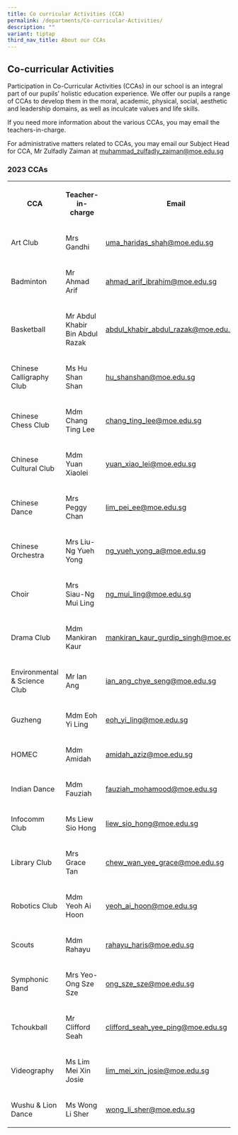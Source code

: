 ```yaml
---
title: Co curricular Activities (CCA)
permalink: /departments/Co-curricular-Activities/
description: ""
variant: tiptap
third_nav_title: About our CCAs
---
```

<h2>Co-curricular Activities</h2>
<p>Participation in Co-Curricular Activities (CCAs) in our school is an integral
part of our pupils’ holistic education experience. We offer our pupils
a range of CCAs to develop them in the moral, academic, physical, social,
aesthetic and leadership domains, as well as inculcate values and life
skills.</p>
<p>If you need more information about the various CCAs, you may email the
teachers-in-charge.</p>
<p>For administrative matters related to CCAs, you may email our Subject
Head for CCA, Mr Zulfadly Zaiman at <a href="mailto:muhammad_zulfadly_zaiman@moe.edu.sg" rel="noopener noreferrer nofollow" target="_blank">muhammad_zulfadly_zaiman@moe.edu.sg</a>
</p>
<h3>2023 CCAs</h3>
<table style="minWidth: 75px">
<colgroup>
<col>
<col>
<col>
</colgroup>
<tbody>
<tr>
<th rowspan="1" colspan="1">
<p>CCA</p>
</th>
<th rowspan="1" colspan="1">
<p>Teacher-in-charge</p>
</th>
<th rowspan="1" colspan="1">
<p>Email</p>
</th>
</tr>
<tr>
<td rowspan="1" colspan="1">
<p>Art Club</p>
</td>
<td rowspan="1" colspan="1">
<p>Mrs Gandhi</p>
</td>
<td rowspan="1" colspan="1">
<p><a href="mailto:uma_haridas_shah@moe.edu.sg" rel="noopener noreferrer nofollow" target="_blank">uma_haridas_shah@moe.edu.sg</a>
</p>
</td>
</tr>
<tr>
<td rowspan="1" colspan="1">
<p>Badminton</p>
</td>
<td rowspan="1" colspan="1">
<p>Mr Ahmad Arif</p>
</td>
<td rowspan="1" colspan="1">
<p><a href="mailto:ahmad_arif_ibrahim@moe.edu.sg" rel="noopener noreferrer nofollow" target="_blank">ahmad_arif_ibrahim@moe.edu.sg</a>
</p>
</td>
</tr>
<tr>
<td rowspan="1" colspan="1">
<p>Basketball</p>
</td>
<td rowspan="1" colspan="1">
<p>Mr Abdul Khabir Bin Abdul Razak</p>
</td>
<td rowspan="1" colspan="1">
<p><a href="mailto:abdul_khabir_abdul_razak@moe.edu.sg" rel="noopener noreferrer nofollow" target="_blank">abdul_khabir_abdul_razak@moe.edu.sg</a>
</p>
</td>
</tr>
<tr>
<td rowspan="1" colspan="1">
<p>Chinese Calligraphy Club</p>
</td>
<td rowspan="1" colspan="1">
<p>Ms Hu Shan Shan</p>
</td>
<td rowspan="1" colspan="1">
<p><a href="mailto:hu_shanshan@moe.edu.sg" rel="noopener noreferrer nofollow" target="_blank">hu_shanshan@moe.edu.sg</a>
</p>
</td>
</tr>
<tr>
<td rowspan="1" colspan="1">
<p>Chinese Chess Club</p>
</td>
<td rowspan="1" colspan="1">
<p>Mdm Chang Ting Lee</p>
</td>
<td rowspan="1" colspan="1">
<p><a href="mailto:chang_ting_lee@moe.edu.sg" rel="noopener noreferrer nofollow" target="_blank">chang_ting_lee@moe.edu.sg</a>
</p>
</td>
</tr>
<tr>
<td rowspan="1" colspan="1">
<p>Chinese Cultural Club</p>
</td>
<td rowspan="1" colspan="1">
<p>Mdm Yuan Xiaolei</p>
</td>
<td rowspan="1" colspan="1">
<p><a href="mailto:yuan_xiao_lei@moe.edu.sg" rel="noopener noreferrer nofollow" target="_blank">yuan_xiao_lei@moe.edu.sg</a>
</p>
</td>
</tr>
<tr>
<td rowspan="1" colspan="1">
<p>Chinese Dance</p>
</td>
<td rowspan="1" colspan="1">
<p>Mrs Peggy Chan</p>
</td>
<td rowspan="1" colspan="1">
<p><a href="mailto:lim_pei_ee@moe.edu.sg" rel="noopener noreferrer nofollow" target="_blank">lim_pei_ee@moe.edu.sg</a>
</p>
</td>
</tr>
<tr>
<td rowspan="1" colspan="1">
<p>Chinese Orchestra</p>
</td>
<td rowspan="1" colspan="1">
<p>Mrs Liu-Ng Yueh Yong</p>
</td>
<td rowspan="1" colspan="1">
<p><a href="mailto:ng_yueh_yong_a@moe.edu.sg" rel="noopener noreferrer nofollow" target="_blank">ng_yueh_yong_a@moe.edu.sg</a>
<a href="mailto:lim_pei_ee@moe.edu.sg" rel="noopener noreferrer nofollow" target="_blank"></a>
</p>
</td>
</tr>
<tr>
<td rowspan="1" colspan="1">
<p>Choir</p>
</td>
<td rowspan="1" colspan="1">
<p>Mrs Siau-Ng Mui Ling</p>
</td>
<td rowspan="1" colspan="1">
<p><a href="mailto:ng_mui_ling@moe.edu.sg" rel="noopener noreferrer nofollow" target="_blank">ng_mui_ling@moe.edu.sg</a>
</p>
</td>
</tr>
<tr>
<td rowspan="1" colspan="1">
<p>Drama Club</p>
</td>
<td rowspan="1" colspan="1">
<p>Mdm Mankiran Kaur</p>
</td>
<td rowspan="1" colspan="1">
<p><a href="mailto:mankiran_kaur_gurdip_singh@moe.edu.sg" rel="noopener noreferrer nofollow" target="_blank">mankiran_kaur_gurdip_singh@moe.edu.sg</a>
</p>
</td>
</tr>
<tr>
<td rowspan="1" colspan="1">
<p>Environmental &amp; Science Club</p>
</td>
<td rowspan="1" colspan="1">
<p>Mr Ian Ang</p>
</td>
<td rowspan="1" colspan="1">
<p><a href="mailto:ian_ang_chye_seng@moe.edu.sg" rel="noopener noreferrer nofollow" target="_blank">ian_ang_chye_seng@moe.edu.sg</a>
</p>
</td>
</tr>
<tr>
<td rowspan="1" colspan="1">
<p>Guzheng</p>
</td>
<td rowspan="1" colspan="1">
<p>Mdm Eoh Yi Ling</p>
</td>
<td rowspan="1" colspan="1">
<p><a href="mailto:eoh_yi_ling@moe.edu.sg" rel="noopener noreferrer nofollow" target="_blank">eoh_yi_ling@moe.edu.sg</a>
</p>
</td>
</tr>
<tr>
<td rowspan="1" colspan="1">
<p>HOMEC</p>
</td>
<td rowspan="1" colspan="1">
<p>Mdm Amidah</p>
</td>
<td rowspan="1" colspan="1">
<p><a href="mailto:amidah_aziz@moe.edu.sg" rel="noopener noreferrer nofollow" target="_blank">amidah_aziz@moe.edu.sg</a>
</p>
</td>
</tr>
<tr>
<td rowspan="1" colspan="1">
<p>Indian Dance</p>
</td>
<td rowspan="1" colspan="1">
<p>Mdm Fauziah</p>
</td>
<td rowspan="1" colspan="1">
<p><a href="mailto:fauziah_mohamood@moe.edu.sg" rel="noopener noreferrer nofollow" target="_blank">fauziah_mohamood@moe.edu.sg</a>
</p>
</td>
</tr>
<tr>
<td rowspan="1" colspan="1">
<p>Infocomm Club</p>
</td>
<td rowspan="1" colspan="1">
<p>Ms Liew Sio Hong</p>
</td>
<td rowspan="1" colspan="1">
<p><a href="mailto:liew_sio_hong@moe.edu.sg" rel="noopener noreferrer nofollow" target="_blank">liew_sio_hong@moe.edu.sg</a>
</p>
</td>
</tr>
<tr>
<td rowspan="1" colspan="1">
<p>Library Club</p>
</td>
<td rowspan="1" colspan="1">
<p>Mrs Grace Tan</p>
</td>
<td rowspan="1" colspan="1">
<p><a href="mailto:chew_wan_yee_grace@moe.edu.sg" rel="noopener noreferrer nofollow" target="_blank">chew_wan_yee_grace@moe.edu.sg</a>
</p>
</td>
</tr>
<tr>
<td rowspan="1" colspan="1">
<p>Robotics Club</p>
</td>
<td rowspan="1" colspan="1">
<p>Mdm Yeoh Ai Hoon</p>
</td>
<td rowspan="1" colspan="1">
<p><a href="mailto:yeoh_ai_hoon@moe.edu.sg" rel="noopener noreferrer nofollow" target="_blank">yeoh_ai_hoon@moe.edu.sg</a>
</p>
</td>
</tr>
<tr>
<td rowspan="1" colspan="1">
<p>Scouts</p>
</td>
<td rowspan="1" colspan="1">
<p>Mdm Rahayu</p>
</td>
<td rowspan="1" colspan="1">
<p><a href="mailto:rahayu_haris@moe.edu.sg" rel="noopener noreferrer nofollow" target="_blank">rahayu_haris@moe.edu.sg</a>
</p>
</td>
</tr>
<tr>
<td rowspan="1" colspan="1">
<p>Symphonic Band</p>
</td>
<td rowspan="1" colspan="1">
<p>Mrs Yeo-Ong Sze Sze</p>
</td>
<td rowspan="1" colspan="1">
<p><a href="mailto:ong_sze_sze@moe.edu.sg" rel="noopener noreferrer nofollow" target="_blank">ong_sze_sze@moe.edu.sg</a>
</p>
</td>
</tr>
<tr>
<td rowspan="1" colspan="1">
<p>Tchoukball</p>
</td>
<td rowspan="1" colspan="1">
<p>Mr Clifford Seah</p>
</td>
<td rowspan="1" colspan="1">
<p><a href="mailto:clifford_seah_yee_ping@moe.edu.sg" rel="noopener noreferrer nofollow" target="_blank">clifford_seah_yee_ping@moe.edu.sg</a>
</p>
</td>
</tr>
<tr>
<td rowspan="1" colspan="1">
<p>Videography</p>
</td>
<td rowspan="1" colspan="1">
<p>Ms Lim Mei Xin Josie</p>
</td>
<td rowspan="1" colspan="1">
<p><a href="mailto:lim_mei_xin_josie@moe.edu.sg" rel="noopener noreferrer nofollow" target="_blank">lim_mei_xin_josie@moe.edu.sg</a>
</p>
</td>
</tr>
<tr>
<td rowspan="1" colspan="1">
<p>Wushu &amp; Lion Dance</p>
</td>
<td rowspan="1" colspan="1">
<p>Ms Wong Li Sher</p>
</td>
<td rowspan="1" colspan="1">
<p><a href="mailto:wong_li_sher@moe.edu.sg" rel="noopener noreferrer nofollow" target="_blank">wong_li_sher@moe.edu.sg</a>
</p>
</td>
</tr>
</tbody>
</table>
<p></p>